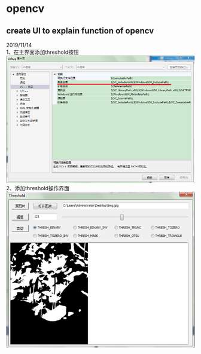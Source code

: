 # opencv
create UI to explain function of opencv
--------------------------------------------------------------------
2019/11/14  
1、在主界面添加threshold按钮  
![Image text](https://github.com/wyh2014/opencv/blob/master/20191114%E5%8A%9F%E8%83%BD%E5%9B%BE%E7%89%87/%E4%B8%BB%E7%95%8C%E9%9D%A2.PNG)
2、添加threshold操作界面
![Image_text](https://github.com/wyh2014/opencv/blob/master/20191114%E5%8A%9F%E8%83%BD%E5%9B%BE%E7%89%87/threshold%E6%93%8D%E4%BD%9C%E7%95%8C%E9%9D%A2.PNG)

